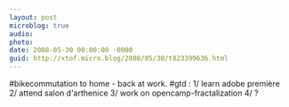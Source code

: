 ```yaml
---
layout: post
microblog: true
audio: 
photo: 
date: 2008-05-30 00:00:00 -0000
guid: http://xtof.micro.blog/2008/05/30/t823399636.html
---
```

#bikecommutation to home - back at work. #gtd : 1/ learn adobe première 2/ attend salon d'arthenice  3/ work on opencamp-fractalization 4/ ?
